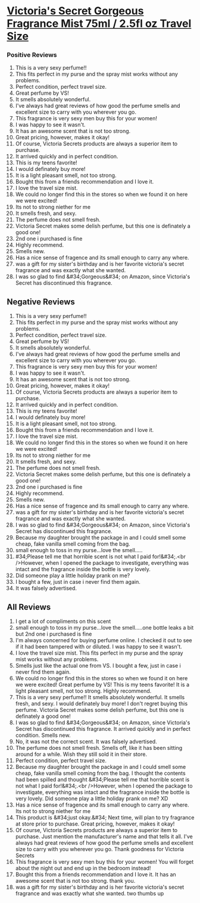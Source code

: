 # [Victoria&#x27;s Secret Gorgeous Fragrance Mist 75ml / 2.5fl oz Travel Size](https://products.checkmycream.com/products/Victoria&#x27;s-Secret-Gorgeous-Fragrance-Mist-75ml-2.5fl-oz-Travel-Size.html)

### Positive Reviews

<ol>
      <li>This is a very sexy perfume!!</li>
      <li>This fits perfect in my purse and the spray mist works without any problems.</li>
      <li>Perfect condition, perfect travel size.</li>
      <li>Great perfume by VS!</li>
      <li>It smells absolutely wonderful.</li>
      <li>I&#x27;ve always had great reviews of how good the perfume smells and excellent size to carry with you wherever you go.</li>
      <li>This fragrance is very sexy men buy this for your women!</li>
      <li>I was happy to see it wasn&#x27;t.</li>
      <li>It has an awesome scent that is not too strong.</li>
      <li>Great pricing, however, makes it okay!</li>
      <li>Of course, Victoria Secrets products are always a superior item to purchase.</li>
      <li>It arrived quickly and in perfect condition.</li>
      <li>This is my teens favorite!</li>
      <li>I would definately buy more!</li>
      <li>It is a light pleasant smell, not too strong.</li>
      <li>Bought this from a friends recommendation and I love it.</li>
      <li>I love the travel size mist.</li>
      <li>We could no longer find this in the stores so when we found it on here we were excited!</li>
      <li>Its not to strong niether for me</li>
      <li>It smells fresh, and sexy.</li>
      <li>The perfume does not smell fresh.</li>
      <li>Victoria Secret makes some delish perfume, but this one is definately a good one!</li>
      <li>2nd one i purchased is fine</li>
      <li>Highly recommend.</li>
      <li>Smells new.</li>
      <li>Has a nice sense of fragence and its small enough to carry any where.</li>
      <li>was a gift for my sister&#x27;s birthday and is her favorite victoria&#x27;s secret fragrance and was exactly what she wanted.</li>
      <li>I was so glad to find &amp;#34;Gorgeous&amp;#34; on Amazon, since Victoria&#x27;s Secret has discontinued this fragrance.</li>
</ol>


<h2>Negative Reviews</h2>
<ol>
<li> This is a very sexy perfume!!</li>
<li> This fits perfect in my purse and the spray mist works without any problems.</li>
<li> Perfect condition, perfect travel size.</li>
<li> Great perfume by VS!</li>
<li> It smells absolutely wonderful.</li>
<li> I&#x27;ve always had great reviews of how good the perfume smells and excellent size to carry with you wherever you go.</li>
<li> This fragrance is very sexy men buy this for your women!</li>
<li> I was happy to see it wasn&#x27;t.</li>
<li> It has an awesome scent that is not too strong.</li>
<li> Great pricing, however, makes it okay!</li>
<li> Of course, Victoria Secrets products are always a superior item to purchase.</li>
<li> It arrived quickly and in perfect condition.</li>
<li> This is my teens favorite!</li>
<li> I would definately buy more!</li>
<li> It is a light pleasant smell, not too strong.</li>
<li> Bought this from a friends recommendation and I love it.</li>
<li> I love the travel size mist.</li>
<li> We could no longer find this in the stores so when we found it on here we were excited!</li>
<li> Its not to strong niether for me</li>
<li> It smells fresh, and sexy.</li>
<li> The perfume does not smell fresh.</li>
<li> Victoria Secret makes some delish perfume, but this one is definately a good one!</li>
<li> 2nd one i purchased is fine</li>
<li> Highly recommend.</li>
<li> Smells new.</li>
<li> Has a nice sense of fragence and its small enough to carry any where.</li>
<li> was a gift for my sister&#x27;s birthday and is her favorite victoria&#x27;s secret fragrance and was exactly what she wanted.</li>
<li> I was so glad to find &amp;#34;Gorgeous&amp;#34; on Amazon, since Victoria&#x27;s Secret has discontinued this fragrance.</li>
<li> Because my daughter brought the package in and I could smell some cheap, fake vanilla smell coming from the bag.</li>
<li> small enough to toss in my purse...love the smell.....</li>
<li> #34;Please tell me that horrible scent is not what I paid for!&amp;#34;.&lt;br /&gt;However, when I opened the package to investigate, everything was intact and the fragrance inside the bottle is very lovely.  </li>
<li> Did someone play a little holiday prank on me?</li>
<li> I bought a few, just in case i never find them again.</li>
<li> It was falsely advertised.</li>
</ol>

<h2>All Reviews</h2>

<ol>
    <li> I get a lot of compliments on this scent</li>
    <li> small enough to toss in my purse...love the smell.....one bottle leaks a bit but 2nd one i purchased is fine</li>
    <li> I&#x27;m always concerned for buying perfume online. I checked it out to see if it had been tampered with or diluted. I was happy to see it wasn&#x27;t.</li>
    <li> I love the travel size mist. This fits perfect in my purse and the spray mist works without any problems.</li>
    <li> Smells just like the actual one from VS.  I bought a few, just in case i never find them again.</li>
    <li> We could no longer find this in the stores so when we found it on here we were excited! Great perfume by VS! This is my teens favorite! It is a light pleasant smell, not too strong. Highly recommend.</li>
    <li> This is a very sexy perfume!! It smells absolutely wonderful. It smells fresh, and sexy. I would definately buy more! I don&#x27;t regret buying this perfume. Victoria Secret makes some delish perfume, but this one is definately a good one!</li>
    <li> I was so glad to find &amp;#34;Gorgeous&amp;#34; on Amazon, since Victoria&#x27;s Secret has discontinued this fragrance. It arrived quickly and in perfect condition. Smells new.</li>
    <li> No, it was not the correct scent. It was falsely advertised.</li>
    <li> The perfume does not smell fresh. Smells off, like it has been sitting around for a while. Wish they still sold it in their store.</li>
    <li> Perfect condition, perfect travel size.</li>
    <li> Because my daughter brought the package in and I could smell some cheap, fake vanilla smell coming from the bag. I thought the contents had been spilled and thought &amp;#34;Please tell me that horrible scent is not what I paid for!&amp;#34;.&lt;br /&gt;However, when I opened the package to investigate, everything was intact and the fragrance inside the bottle is very lovely.  Did someone play a little holiday prank on me? XD</li>
    <li> Has a nice sense of fragence and its small enough to carry any where. Its not to strong niether for me</li>
    <li> This product is &amp;#34;just okay.&amp;#34;  Next time, will plan to try fragrance at store prior to purchase.  Great pricing, however, makes it okay!</li>
    <li> Of course, Victoria Secrets products are always a superior item to purchase. Just mention the manufacturer&#x27;s name and that tells it all. I&#x27;ve always had great reviews of how good the perfume smells and excellent size to carry with you wherever you go. Thank goodness for Victoria Secrets</li>
    <li> This fragrance is very sexy men buy this for your women! You will forget about the night out and end up in the bedroom instead!</li>
    <li> Bought this from a friends recommendation and I love it. It has an awesome scent that is not too strong. thank you.</li>
    <li> was a gift for my sister&#x27;s birthday and is her favorite victoria&#x27;s secret fragrance and was exactly what she wanted. two thumbs up</li>
</ol>




